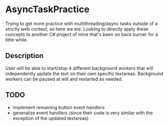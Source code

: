 # AsyncTaskPractice
Trying to get more practice with multithreading/async tasks outside of a strictly
web context, so here we are. Looking to directly apply these concepts to another
C# project of mine that's been on back burner for a little while.

## Description
User will be able to start/stop 4 different background workers that will independently
update the text on their own specific textareas. Background workers can be paused at will
and restarted as needed.

## TODO
- implement remaining button event handlers
- generalize event handlers (since their code is very similar with the exception of the updated textareas)